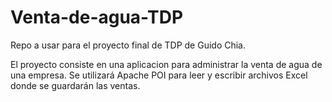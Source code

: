 # Venta-de-agua-TDP
Repo a usar para el proyecto final de TDP de Guido Chia.

El proyecto consiste en una aplicacion para administrar la venta de agua de una empresa.
Se utilizará Apache POI para leer y escribir archivos Excel donde se guardarán las ventas.
